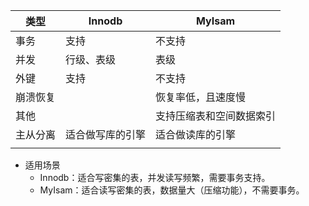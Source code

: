 | 类型     | Innodb           | MyIsam                   |
| -------- | ---------------- | ------------------------ |
| 事务     | 支持             | 不支持                   |
| 并发     | 行级、表级       | 表级                     |
| 外键     | 支持             | 不支持                   |
| 崩溃恢复 |                  | 恢复率低，且速度慢       |
| 其他     |                  | 支持压缩表和空间数据索引 |
| 主从分离 | 适合做写库的引擎 | 适合做读库的引擎         |
|          |                  |                          |


- 适用场景
    - Innodb：适合写密集的表，并发读写频繁，需要事务支持。
    - MyIsam：适合读写密集的表，数据量大（压缩功能），不需要事务。
